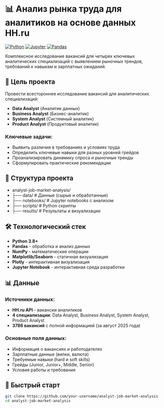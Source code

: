 # 📊 Анализ рынка труда для аналитиков на основе данных HH.ru

[![Python](https://img.shields.io/badge/Python-3.8%2B-blue)](https://www.python.org/)
[![Jupyter](https://img.shields.io/badge/Jupyter-Notebook-orange)](https://jupyter.org/)
[![Pandas](https://img.shields.io/badge/Pandas-Data%20Analysis-green)](https://pandas.pydata.org/)

Комплексное исследование вакансий для четырех ключевых аналитических специализаций с выявлением рыночных трендов, требований к навыкам и зарплатных ожиданий.

## 🎯 Цель проекта

Провести всестороннее исследование вакансий для аналитических специализаций:
- **Data Analyst** (Аналитик данных)
- **Business Analyst** (Бизнес-аналитик)
- **System Analyst** (Системный аналитик) 
- **Product Analyst** (Продуктовый аналитик)

### Ключевые задачи:
- Выявить различия в требованиях и условиях труда
- Определить ключевые навыки для разных уровней грейдов
- Проанализировать динамику спроса и рыночные тренды
- Сформулировать практические рекомендации

## 📁 Структура проекта
- analyst-job-market-analysis/
- ├── data/ # Данные (сырые и обработанные)
- ├── notebooks/ # Jupyter notebooks с анализом
- ├── scripts/ # Python скрипты
- ├── results/ # Результаты и визуализации


## 🛠️ Технологический стек

- **Python 3.8+**
- **Pandas** - обработка и анализ данных
- **NumPy** - математические операции
- **Matplotlib/Seaborn** - статичная визуализация
- **Plotly** - интерактивная визуализация
- **Jupyter Notebook** - интерактивная среда разработки

## 📊 Данные

### Источники данных:
- **HH.ru API** - вакансии аналитиков
- **4 специализации**: Data Analyst, Business Analyst, System Analyst, Product Analyst
- **3786 вакансий** с полной информацией (за август 2025 года)

### Основные поля данных:
- Информация о вакансиях и работодателях
- Зарплатные данные (вилки, валюта)
- Требуемые навыки (hard и soft skills)
- Грейды (Junior, Junior+, Middle, Senior)
- Условия работы и требования

## 🚀 Быстрый старт

```bash
git clone https://github.com/your-username/analyst-job-market-analysis.git
cd analyst-job-market-analysis

